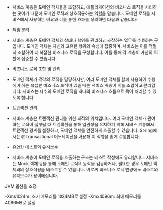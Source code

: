
- 서비스 계층은 도메인 객체들을 조합하고, 애플리케이션의 비즈니스 로직을 처리하는 곳이기 때문에 도메인 로직과 상호작용하는 역할을 맡습니다. 도메인 로직을 서비스에서 사용하는 이유와 이를 통한 효과를 정리하면 다음과 같습니다:

- 책임 분리 
- 서비스 계층은 도메인 객체의 상태나 행위를 관리하고 조작하는 업무를 수행하는 곳입니다. 도메인 객체는 자신의 고유한 행위와 속성에 집중하며, 서비스는 이를 적절히 조합하여 더 복잡한 비즈니스 로직을 구성합니다. 이를 통해 각 계층이 자신의 역할에 집중할 수 있습니다.

- 비즈니스 로직 조합 및 관리 
- 도메인 객체가 각각의 로직을 담당하지만, 여러 도메인 객체를 함께 사용하여 수행해야 하는 복잡한 비즈니스 로직이 있을 때는 서비스 계층이 이를 조합하고 관리합니다. 서비스는 다수의 도메인 로직을 하나의 비즈니스 흐름으로 묶어 처리할 수 있도록 합니다.

- 트랜잭션 관리 
- 서비스 계층은 트랜잭션 관리를 위한 최적의 위치입니다. 여러 도메인 객체가 관여하는 로직이 실행될 때 트랜잭션을 통해 일관성을 유지하기 위해 서비스 계층에서 트랜잭션 경계를 설정하고, 도메인 객체를 안전하게 호출할 수 있습니다. Spring에서는 @Transactional 어노테이션을 사용해 이 작업을 쉽게 수행합니다.

- 유연한 테스트와 유지보수 
- 서비스 계층이 도메인 로직을 호출하는 구조는 테스트 작성에도 유리합니다. 서비스는 Mock 객체 등을 통해 도메인 로직의 동작을 검증하거나, 필요한 경우 도메인 객체와의 상호작용을 테스트할 수 있습니다. 이로써 비즈니스 로직 변경에도 테스트와 유지보수가 용이해집니다.

JVM 옵션을 조정

-Xms1024m: 초기 메모리를 1024MB로 설정
-Xmx4096m: 최대 메모리를 4096MB로 설정
